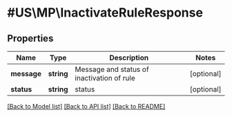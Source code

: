 # #US\MP\InactivateRuleResponse

## Properties

Name | Type | Description | Notes
------------ | ------------- | ------------- | -------------
**message** | **string** | Message and status of inactivation of rule | [optional]
**status** | **string** | status | [optional]


[[Back to Model list]](../) [[Back to API list]](../../Api/US/MP) [[Back to README]](../../README.md)
